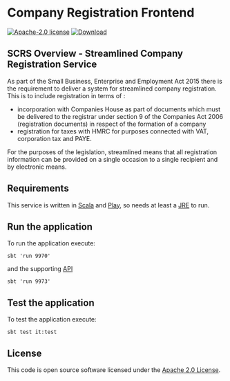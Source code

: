 Company Registration Frontend
=============

[![Apache-2.0 license](http://img.shields.io/badge/license-Apache-brightgreen.svg)](http://www.apache.org/licenses/LICENSE-2.0.html) [ ![Download](https://api.bintray.com/packages/hmrc/releases/company-registration-frontend/images/download.svg) ](https://bintray.com/hmrc/releases/company-registration-frontend/_latestVersion)


SCRS Overview - Streamlined Company Registration Service
--------------

As part of the Small Business, Enterprise and Employment Act 2015 there is the requirement to deliver a 
system for streamlined company registration. This is to include registration in terms of :

* incorporation with Companies House as part of documents which must be delivered to the registrar under section
   9 of the Companies Act 2006 (registration documents) in respect of the formation of a company
* registration for taxes with HMRC for purposes connected with VAT, corporation tax and PAYE.

For the purposes of the legislation, streamlined means that all registration information can be provided on a 
single occasion to a single recipient and by electronic means.

Requirements 
------------

This service is written in [Scala](http://www.scala-lang.org/) and [Play](http://playframework.com/), so needs at least a [JRE] to run.

## Run the application

To run the application execute: 

```
sbt 'run 9970' 
```

and the supporting [API](https://github.com/HMRC/company-registration)

```
sbt 'run 9973' 
```

## Test the application

To test the application execute:

```
sbt test it:test
```

License
---

This code is open source software licensed under the [Apache 2.0 License]("http://www.apache.org/licenses/LICENSE-2.0.html").


[JRE]: http://www.oracle.com/technetwork/java/javase/overview/index.html
[API]: https://en.wikipedia.org/wiki/Application_programming_interface
[URL]: https://en.wikipedia.org/wiki/Uniform_Resource_Locator
[JSON]: http://json.org/

